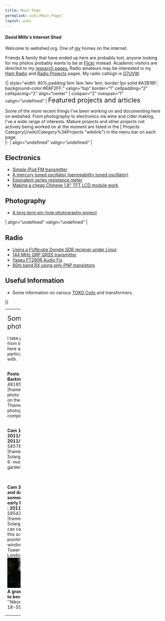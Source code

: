 ```yaml
---
title: Main Page
permalink: wiki/Main_Page/
layout: wiki
---
```


#### David Mills's Internet Shed

Welcome to webshed.org. One of [my](/wiki/About_Me "wikilink") homes on the
internet.

Friends & family that have ended up here are probably lost, anyone
looking for my photos probably wants to be at
[Flickr](http://www.flickr.com/photos/dtl/) instead. Academic visitors
are directed to my [research pages.](/wiki/Research_Interests "wikilink")
Radio amateurs may be interested in my [Ham Radio](/wiki/Ham_Radio "wikilink")
and [Radio Projects](/wiki/Category%3ARadio "wikilink") pages. My radio
callsign is [G7UVW](/wiki/G7UVW "wikilink").  
  
{| style=“width: 80%;padding:1em 1em 1em 1em; border:1px solid \#A3B1BF;
background-color:\#E6F2FF;” valign=“top” border=“1” cellpadding=“2”
cellspacing=“2” align=“center” | colspan=“2” rowspan=“1”
valign=“undefined” | <span style="font-size:16pt">Featured projects and
articles</span>  
  

<div style="text-align: left;">
Some of the more recent things I've been working on and documenting here
on webshed. From photography to electronics via wine and cider making,
I've a wide range of interests. Mature projects and other projects not
actively being worked on at the moment are listed in the [ Projects
Category](/wiki/Category%3AProjects "wikilink") in the menu bar on each
page.  

</div>
|- | align=“undefined” valign=“undefined” |

Electronics
-----------

-   [Simple iPod FM transmitter](/wiki/Simple_iPod_Tx "wikilink")
-   [A mercury tuned oscillator (permeability tuned
    oscillator)](/wiki/Mercury_PTO "wikilink")
-   [Equivalent series resistance meter](/wiki/ESR_meter "wikilink")
-   [Making a cheap Chinese 1.8" TFT LCD module
    work](18tftbreakout "wikilink")  
      

Photography
-----------

-   [A long term pin-hole photography project](/wiki/Solargraphy "wikilink")

| align=“undefined” valign=“undefined” |

Radio
-----

-   [ Using a FUNcube Dongle SDR reciever under
    Linux](/wiki/FUNcube-Dongle-Linux "wikilink")
-   [144 MHz QRP QRSS transmitter](/wiki/QRSS_2m "wikilink")
-   [ Yaseu FT290R Audio Fix](/wiki/FT290-Audio "wikilink")
-   [ 80m band RX using only PNP transistors](/wiki/PNP-80 "wikilink")  
      

Useful Information
------------------

-   Some information on various [TOKO Coils](/wiki/TOKO_Coils "wikilink") and
    transformers.

|}

<table style="width:10%;">
<colgroup>
<col width="10%" />
</colgroup>
<tbody>
<tr class="odd">
<td><p><span style="font-size:16pt">Some recent photographs</span><br />
<br />
I take photographs from time to time, here are a few I'm particularly pleased with.</p>
<p><br />
<strong>Posts on a pier in Barking</strong><br />
<flickr>481859844|-|frame|center|This photo was runner-up on the 2011 Thames21 photographic competition</flickr></p>
<p><br />
<strong>Cam 1 : 10:54 2011/01/09 : 20:10 2011/06/21</strong><br />
<flickr>5857892496|-|frame|center|A Solargraph taken over 6-months in my garden</flickr></p>
<p><br />
<br />
<strong>Cam 3 : Exact time and date unknown, somewhere around early February 2011 : 2011/06/19</strong> <flickr>5854384908|-|frame|center|Another Solargraph, the beer-can camera recording this scene was pointing out of a window towards Tower Bridge in London.</flickr><br />
<img src="Look-small.jpg" title="fig:" /><br />
<strong>A grasshopper about to become lunch</strong> ''Nikon D50 / Nikon 18-55mm ''</p></td>
</tr>
</tbody>
</table>


